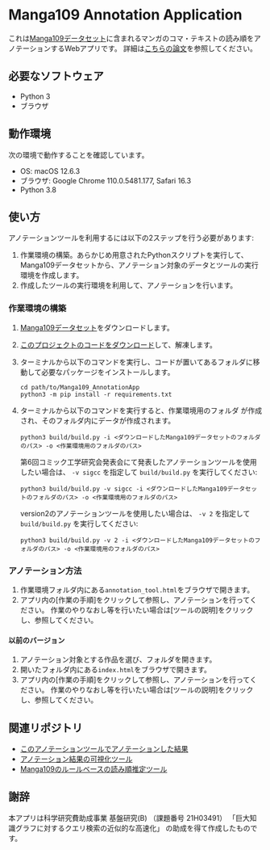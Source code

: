 # Manga109 Annotation Application
これは[Manga109データセット](http://www.manga109.org/ja/index.html)に含まれるマンガのコマ・テキストの読み順をアノテーションするWebアプリです。
詳細は[こちらの論文](https://ipsj.ixsq.nii.ac.jp/ej/?action=pages_view_main&active_action=repository_view_main_item_detail&item_id=225319&item_no=1&page_id=13&block_id=8)を参照してください。

## 必要なソフトウェア
- Python 3
- ブラウザ

## 動作環境
次の環境で動作することを確認しています。
- OS: macOS 12.6.3
- ブラウザ: Google Chrome 110.0.5481.177, Safari 16.3
- Python 3.8

## 使い方
アノテーションツールを利用するには以下の2ステップを行う必要があります:
1. 作業環境の構築。あらかじめ用意されたPythonスクリプトを実行して、Manga109データセットから、アノテーション対象のデータとツールの実行環境を作成します。
1. 作成したツールの実行環境を利用して、アノテーションを行います。

### 作業環境の構築
1. [Manga109データセット](http://www.manga109.org/ja/download.html)をダウンロードします。
1. [このプロジェクトのコードをダウンロード](https://github.com/mu-perori/Manga109_AnnotationApp/archive/refs/tags/v3.0.1.zip)して、解凍します。
1. ターミナルから以下のコマンドを実行し、コードが置いてあるフォルダに移動して必要なパッケージをインストールします。
   ```
   cd path/to/Manga109_AnnotationApp
   python3 -m pip install -r requirements.txt
   ```
1. ターミナルから以下のコマンドを実行すると、作業環境用のフォルダ
が作成され、そのフォルダ内にデータが作成されます。
   ```
   python3 build/build.py -i <ダウンロードしたManga109データセットのフォルダのパス> -o <作業環境用のフォルダのパス>
   ```
   第6回コミック工学研究会発表会にて発表したアノテーションツールを使用したい場合は、
   `-v sigcc` を指定して `build/build.py` を実行してください:
   ```
   python3 build/build.py -v sigcc -i <ダウンロードしたManga109データセットのフォルダのパス> -o <作業環境用のフォルダのパス>
   ```

   version2のアノテーションツールを使用したい場合は、
   `-v 2` を指定して `build/build.py` を実行してください:
   ```
   python3 build/build.py -v 2 -i <ダウンロードしたManga109データセットのフォルダのパス> -o <作業環境用のフォルダのパス>
   ```

### アノテーション方法
1. 作業環境フォルダ内にある`annotation_tool.html`をブラウザで開きます。
1. アプリ内の[作業の手順]をクリックして参照し、アノテーションを行ってください。
   作業のやりなおし等を行いたい場合は[ツールの説明]をクリックし、参照してください。

#### 以前のバージョン
1. アノテーション対象とする作品を選び、フォルダを開きます。
1. 開いたフォルダ内にある`index.html`をブラウザで開きます。
1. アプリ内の[作業の手順]をクリックして参照し、アノテーションを行ってください。
   作業のやりなおし等を行いたい場合は[ツールの説明]をクリックし、参照してください。

## 関連リポジトリ
- [このアノテーションツールでアノテーションした結果](https://github.com/mu-perori/Manga109-reading-order-dataset)
- [アノテーション結果の可視化ツール](https://github.com/mu-perori/Manga109-reading-order-visualisation-tool)
- [Manga109のルールベースの読み順推定ツール](https://github.com/mu-perori/Manga109-rule-based-reading-order-estimation-tool)

## 謝辞
本アプリは科学研究費助成事業 基盤研究(B) （課題番号 21H03491）
「巨大知識グラフに対するクエリ検索の近似的な高速化」
の助成を得て作成したものです。
